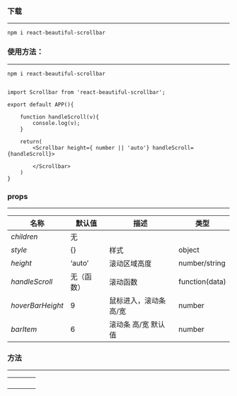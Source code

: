 ### 下载
------

```
npm i react-beautiful-scrollbar
```





### 使用方法：

------

```
npm i react-beautiful-scrollbar


import Scrollbar from 'react-beautiful-scrollbar';

export default APP(){

    function handleScroll(v){
    	console.log(v);
    }
    
	return(
		<Scrollbar height={ number || 'auto'} handleScroll={handleScroll}>
                
	    </Scrollbar>
	)
}
```



### props

------

| 名称             | 默认值     | 描述                   | 类型           |
| ---------------- | ---------- | ---------------------- | -------------- |
| *children*       | 无         |                        |                |
| *style*          | {}         | 样式                   | object         |
| *height*         | ‘auto’     | 滚动区域高度           | number/string  |
| *handleScroll*   | 无（函数） | 滚动函数               | function(data) |
| *hoverBarHeight* | 9          | 鼠标进入，滚动条 高/宽 | number         |
| *barItem*        | 6          | 滚动条 高/宽 默认值    | number         |



### 方法

------

|      |      |      |      |
| ---- | ---- | ---- | ---- |
|      |      |      |      |
|      |      |      |      |
|      |      |      |      |
|      |      |      |      |

